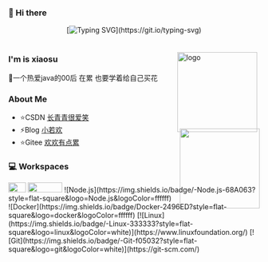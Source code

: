 
### 👋 Hi there
<div align="center">
     
[![Typing SVG](https://readme-typing-svg.demolab.com?font=Fira+Code&pause=1000&width=580&lines=Surviving+the+low+valley+and+thriving+to+emerge.)](https://git.io/typing-svg)




<img src="https://camo.githubusercontent.com/82291b0fe831bfc6781e07fc5090cbd0a8b912bb8b8d4fec0696c881834f81ac/68747470733a2f2f70726f626f742e6d656469612f394575424971676170492e676966"
width="800"  height="3">

</div>

<img src="https://github-readme-stats.vercel.app/api?username=XiaoWanOfspace&show_icons=true" alt="logo" height="160" align="right" style="margin: 5px; margin-bottom: 20px;" />

### I'm is xiaosu
🌱一个热爱java的00后 在累 也要学着给自己买花


### About Me
- ⭐CSDN  [长青青很爱笑](https://blog.csdn.net/qq_40388413)
- ⚡Blog   [小若欢](https://www.cnblogs.com/aowan/)
- ⭐Gitee [欢欢有点累](https://gitee.com/ruanhuan666)




### 💻 Workspaces 

   <img src="http://mtw.so/5DJrfY" width="35" height="20">
   <img src="http://mtw.so/60i6OU" width="69" height="20">
   ![Node.js](https://img.shields.io/badge/-Node.js-68A063?style=flat-square&logo=Node.js&logoColor=ffffff)<br>
   ![Docker](https://img.shields.io/badge/Docker-2496ED?style=flat-square&logo=docker&logoColor=ffffff)
   [![Linux](https://img.shields.io/badge/-Linux-333333?style=flat-square&logo=linux&logoColor=white)](https://www.linuxfoundation.org/)
   [![Git](https://img.shields.io/badge/-Git-f05032?style=flat-square&logo=git&logoColor=white)](https://git-scm.com/)
     <img src="https://github-readme-stats.vercel.app/api/top-langs/?username=anuraghazra&layout=compact" height="160" align="right" 
          style="margin-top:-250px;display:block;" />
 


